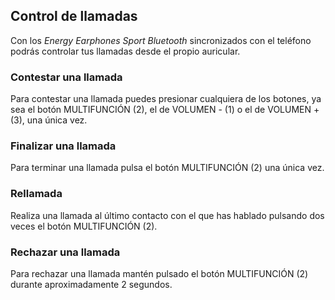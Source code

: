## Control de llamadas

Con los *Energy Earphones Sport Bluetooth* sincronizados con el teléfono podrás controlar tus llamadas desde el propio auricular.

### Contestar una llamada
Para contestar una llamada puedes presionar cualquiera de los botones, ya sea el botón MULTIFUNCIÓN (2), el de VOLUMEN - (1) o el de VOLUMEN  + (3), una única vez.

### Finalizar una llamada
Para terminar una llamada pulsa el botón MULTIFUNCIÓN (2) una única vez.

### Rellamada
Realiza una llamada al último contacto con el que has hablado pulsando dos veces el botón MULTIFUNCIÓN (2). 

### Rechazar una llamada
Para rechazar una llamada mantén pulsado el botón MULTIFUNCIÓN (2) durante aproximadamente 2 segundos.

